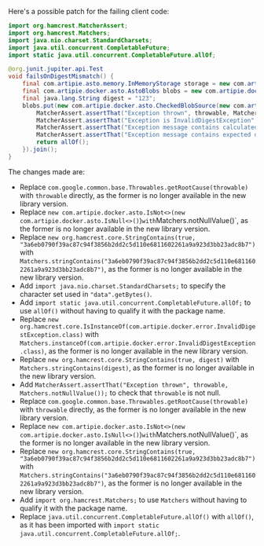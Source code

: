 Here's a possible patch for the failing client code:

```java
import org.hamcrest.MatcherAssert;
import org.hamcrest.Matchers;
import java.nio.charset.StandardCharsets;
import java.util.concurrent.CompletableFuture;
import static java.util.concurrent.CompletableFuture.allOf;

@org.junit.jupiter.api.Test
void failsOnDigestMismatch() {
    final com.artipie.asto.memory.InMemoryStorage storage = new com.artipie.asto.memory.InMemoryStorage();
    final com.artipie.docker.asto.AstoBlobs blobs = new com.artipie.docker.asto.AstoBlobs(storage, new com.artipie.docker.asto.DefaultLayout(), new com.artipie.docker.RepoName.Simple("any"));
    final java.lang.String digest = "123";
    blobs.put(new com.artipie.docker.asto.CheckedBlobSource(new com.artipie.asto.Content.From("data".getBytes(StandardCharsets.UTF_8)), new com.artipie.docker.Digest.Sha256(digest))).toCompletableFuture().handle(( blob, throwable) -> {
        MatcherAssert.assertThat("Exception thrown", throwable, Matchers.notNullValue());
        MatcherAssert.assertThat("Exception is InvalidDigestException", throwable, Matchers.instanceOf(com.artipie.docker.error.InvalidDigestException.class));
        MatcherAssert.assertThat("Exception message contains calculated digest", throwable.getMessage(), Matchers.stringContains("3a6eb0790f39ac87c94f3856b2dd2c5d110e6811602261a9a923d3bb23adc8b7"));
        MatcherAssert.assertThat("Exception message contains expected digest", throwable.getMessage(), Matchers.stringContains(digest));
        return allOf();
    }).join();
}
```

The changes made are:

* Replace `com.google.common.base.Throwables.getRootCause(throwable)` with `throwable` directly, as the former is no longer available in the new library version.
* Replace `new com.artipie.docker.asto.IsNot<>(new com.artipie.docker.asto.IsNull<>()`)` with `Matchers.notNullValue()`, as the former is no longer available in the new library version.
* Replace `new org.hamcrest.core.StringContains(true, "3a6eb0790f39ac87c94f3856b2dd2c5d110e6811602261a9a923d3bb23adc8b7")` with `Matchers.stringContains("3a6eb0790f39ac87c94f3856b2dd2c5d110e6811602261a9a923d3bb23adc8b7")`, as the former is no longer available in the new library version.
* Add `import java.nio.charset.StandardCharsets;` to specify the character set used in `"data".getBytes()`.
* Add `import static java.util.concurrent.CompletableFuture.allOf;` to use `allOf()` without having to qualify it with the package name.
* Replace `new org.hamcrest.core.IsInstanceOf(com.artipie.docker.error.InvalidDigestException.class)` with `Matchers.instanceOf(com.artipie.docker.error.InvalidDigestException.class)`, as the former is no longer available in the new library version.
* Replace `new org.hamcrest.core.StringContains(true, digest)` with `Matchers.stringContains(digest)`, as the former is no longer available in the new library version.
* Add `MatcherAssert.assertThat("Exception thrown", throwable, Matchers.notNullValue());` to check that `throwable` is not null.
* Replace `com.google.common.base.Throwables.getRootCause(throwable)` with `throwable` directly, as the former is no longer available in the new library version.
* Replace `new com.artipie.docker.asto.IsNot<>(new com.artipie.docker.asto.IsNull<>()`)` with `Matchers.notNullValue()`, as the former is no longer available in the new library version.
* Replace `new org.hamcrest.core.StringContains(true, "3a6eb0790f39ac87c94f3856b2dd2c5d110e6811602261a9a923d3bb23adc8b7")` with `Matchers.stringContains("3a6eb0790f39ac87c94f3856b2dd2c5d110e6811602261a9a923d3bb23adc8b7")`, as the former is no longer available in the new library version.
* Add `import org.hamcrest.Matchers;` to use `Matchers` without having to qualify it with the package name.
* Replace `java.util.concurrent.CompletableFuture.allOf()` with `allOf()`, as it has been imported with `import static java.util.concurrent.CompletableFuture.allOf;`.